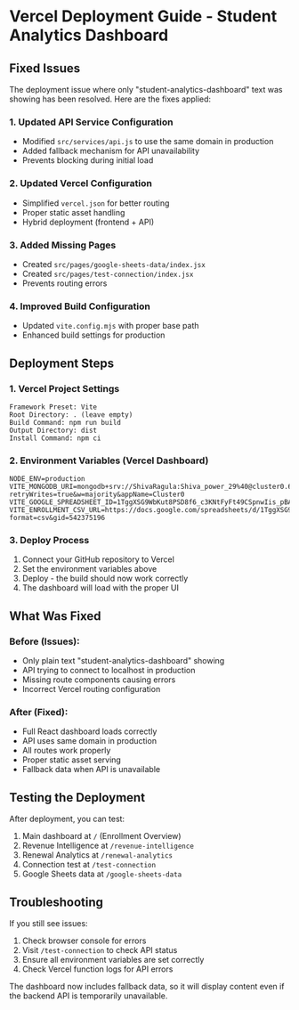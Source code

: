 # Vercel Deployment Guide - Student Analytics Dashboard

## Fixed Issues

The deployment issue where only "student-analytics-dashboard" text was showing has been resolved. Here are the fixes applied:

### 1. Updated API Service Configuration
- Modified `src/services/api.js` to use the same domain in production
- Added fallback mechanism for API unavailability
- Prevents blocking during initial load

### 2. Updated Vercel Configuration
- Simplified `vercel.json` for better routing
- Proper static asset handling
- Hybrid deployment (frontend + API)

### 3. Added Missing Pages
- Created `src/pages/google-sheets-data/index.jsx`
- Created `src/pages/test-connection/index.jsx`
- Prevents routing errors

### 4. Improved Build Configuration
- Updated `vite.config.mjs` with proper base path
- Enhanced build settings for production

## Deployment Steps

### 1. Vercel Project Settings
```
Framework Preset: Vite
Root Directory: . (leave empty)
Build Command: npm run build
Output Directory: dist
Install Command: npm ci
```

### 2. Environment Variables (Vercel Dashboard)
```
NODE_ENV=production
VITE_MONGODB_URI=mongodb+srv://ShivaRagula:Shiva_power_29%40@cluster0.6igmpow.mongodb.net/?retryWrites=true&w=majority&appName=Cluster0
VITE_GOOGLE_SPREADSHEET_ID=1TggXSG9WbKut8PSD8f6_c3KNtFyFt49CSpnwIis_pBA
VITE_ENROLLMENT_CSV_URL=https://docs.google.com/spreadsheets/d/1TggXSG9WbKut8PSD8f6_c3KNtFyFt49CSpnwIis_pBA/export?format=csv&gid=542375196
```

### 3. Deploy Process
1. Connect your GitHub repository to Vercel
2. Set the environment variables above
3. Deploy - the build should now work correctly
4. The dashboard will load with the proper UI

## What Was Fixed

### Before (Issues):
- Only plain text "student-analytics-dashboard" showing
- API trying to connect to localhost in production
- Missing route components causing errors
- Incorrect Vercel routing configuration

### After (Fixed):
- Full React dashboard loads correctly
- API uses same domain in production
- All routes work properly
- Proper static asset serving
- Fallback data when API is unavailable

## Testing the Deployment

After deployment, you can test:
1. Main dashboard at `/` (Enrollment Overview)
2. Revenue Intelligence at `/revenue-intelligence`
3. Renewal Analytics at `/renewal-analytics`
4. Connection test at `/test-connection`
5. Google Sheets data at `/google-sheets-data`

## Troubleshooting

If you still see issues:
1. Check browser console for errors
2. Visit `/test-connection` to check API status
3. Ensure all environment variables are set correctly
4. Check Vercel function logs for API errors

The dashboard now includes fallback data, so it will display content even if the backend API is temporarily unavailable.